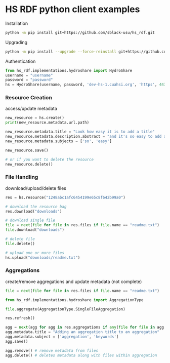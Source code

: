 # HS RDF python client examples


Installation
```bash
python -m pip install git+https://github.com/sblack-usu/hs_rdf.git
```

Upgrading
```bash
python -m pip install --upgrade --force-reinstall git+https://github.com/sblack-usu/hs_rdf.git
```

Authentication
```python
from hs_rdf.implementations.hydroshare import HydroShare
username = "username"
password = "password"
hs = HydroShare(username, password, 'dev-hs-1.cuahsi.org', 'https', 443)
```
### Resource Creation
access/update metadata
```python
new_resource = hs.create()
print(new_resource.metadata.url.path)

new_resource.metadata.title = "Look how easy it is to add a title"
new_resource.metadata.description.abstract = "and it's so easy to add an abstract"
new_resource.metadata.subjects = ['so', 'easy']

new_resource.save()

# or if you want to delete the resource
new_resource.delete()
```
### File Handling
download/upload/delete files
```python
res = hs.resource("1248abc1afc6454199e65c8f642b99a0")

# download the resource bag
res.download("downloads")

# download single file
file = next(file for file in res.files if file.name == "readme.txt")
file.download("downloads")

# delete file
file.delete()

# upload one or more files
hs.upload("downloads/readme.txt")
```
### Aggregations
create/remove aggregations and update metadata (not complete)
```python
file = next(file for file in res.files if file.name == "readme.txt")

from hs_rdf.implementations.hydroshare import AggregationType

file.aggregate(AggregationType.SingleFileAggregation)

res.refresh()

agg = next(agg for agg in res.aggregations if any(file for file in agg.files if file.name == "readme.txt"))
agg.metadata.title = "Adding an aggregation title to an aggregation"
agg.metadata.subject = ['aggregation', 'keywords']
agg.save()

agg.remove() # remove metadata from files
agg.delete() # deletes metadata along with files within aggregation
```

